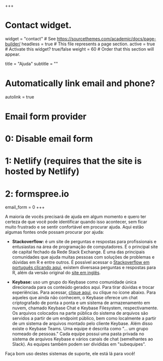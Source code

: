 +++
# Contact widget.
widget = "contact"  # See https://sourcethemes.com/academic/docs/page-builder/
headless = true  # This file represents a page section.
active = true  # Activate this widget? true/false
weight = 60  # Order that this section will appear.

title = "Ajuda"
subtitle = ""

# Automatically link email and phone?
autolink = true

# Email form provider
#   0: Disable email form
#   1: Netlify (requires that the site is hosted by Netlify)
#   2: formspree.io
email_form = 0
+++

A maioria de vocês precisará de ajuda em algum momento e quero ter certeza de que você pode identificar quando isso acontecer, sem ficar muito frustrado e se sentir confortável em procurar ajuda. Aqui estão algumas fontes onde possam procurar por ajuda:

- **Stackoverflow:** é um site de perguntas e respostas para profissionais e entusiastas na área de programação de computadores. É o principal site de capital fechado da Rede Stack Exchange.
É uma das principais comunidades que ajuda muitas pessoas com soluções de problemas e dúvidas em R e entre outros. É possível acessar o [Stackoverflow em português clicando aqui](https://pt.stackoverflow.com/questions/tagged/r), existem diversasa perguntas e respostas para R, além da versão original do [site em inglês](https://stackoverflow.com/questions/tagged/r).

- **Keybase:** uso um grupo do Keybase como comunidade única direcionada para os conteúdo gerados aqui. Para tirar dúvidas e trocar experiências. Para acessar, [clique aqui](https://keybase.io/team/r_basicox), ou clique no ícone abaixo. Para aqueles que ainda não conhecem, o Keybase oferece um chat criptografado de ponta a ponta e um sistema de armazenamento em nuvem, chamado Keybase Chat e Keybase Filesystem, respectivamente. Os arquivos colocados na parte pública do sistema de arquivos são servidos a partir de um endpoint público, bem como localmente a partir de um sistema de arquivos montado pelo cliente Keybase. Além disso existe o Keybase Teams. Uma equipe é descrita como "... um grupo nomeado de pessoas." Cada equipe possui uma pasta privada no sistema de arquivos Keybase e vários canais de chat (semelhantes ao Slack). As equipes também podem ser divididas em "subequipes". 


Faça bom uso destes sistemas de suporte, ele está lá para você!
